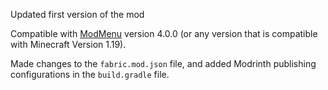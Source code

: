 Updated first version of the mod

Compatible with [ModMenu](https://modrinth.com/mod/modmenu/version/4.0.6) version 4.0.0 (or any version that is compatible with Minecraft Version 1.19).

Made changes to the `fabric.mod.json` file, and added Modrinth publishing configurations in the `build.gradle` file.